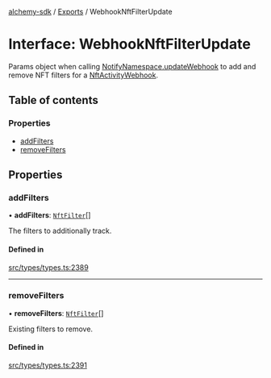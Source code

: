 [alchemy-sdk](../README.md) / [Exports](../modules.md) / WebhookNftFilterUpdate

# Interface: WebhookNftFilterUpdate

Params object when calling [NotifyNamespace.updateWebhook](../classes/NotifyNamespace.md#updatewebhook) to add and
remove NFT filters for a [NftActivityWebhook](NftActivityWebhook.md).

## Table of contents

### Properties

- [addFilters](WebhookNftFilterUpdate.md#addfilters)
- [removeFilters](WebhookNftFilterUpdate.md#removefilters)

## Properties

### addFilters

• **addFilters**: [`NftFilter`](NftFilter.md)[]

The filters to additionally track.

#### Defined in

[src/types/types.ts:2389](https://github.com/alchemyplatform/alchemy-sdk-js/blob/e05babb/src/types/types.ts#L2389)

___

### removeFilters

• **removeFilters**: [`NftFilter`](NftFilter.md)[]

Existing filters to remove.

#### Defined in

[src/types/types.ts:2391](https://github.com/alchemyplatform/alchemy-sdk-js/blob/e05babb/src/types/types.ts#L2391)
